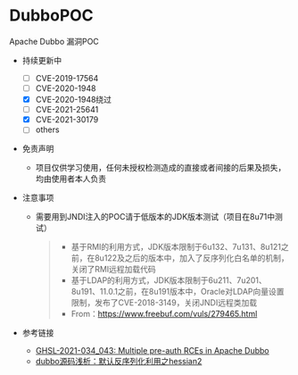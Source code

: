 # DubboPOC
Apache Dubbo 漏洞POC

* 持续更新中
  - [ ] CVE-2019-17564
  - [ ] CVE-2020-1948
  - [x] CVE-2020-1948绕过
  - [ ] CVE-2021-25641
  - [x] CVE-2021-30179
  - [ ] others
* 免责声明
  * 项目仅供学习使用，任何未授权检测造成的直接或者间接的后果及损失，均由使用者本人负责
* 注意事项
  * 需要用到JNDI注入的POC请于低版本的JDK版本测试（项目在8u71中测试）
    > * 基于RMI的利用方式，JDK版本限制于6u132、7u131、8u121之前，在8u122及之后的版本中，加入了反序列化白名单的机制，关闭了RMI远程加载代码
    > * 基于LDAP的利用方式，JDK版本限制于6u211、7u201、8u191、11.0.1之前，在8u191版本中，Oracle对LDAP向量设置限制，发布了CVE-2018-3149，关闭JNDI远程类加载
    > * From：https://www.freebuf.com/vuls/279465.html

* 参考链接

  * [GHSL-2021-034_043: Multiple pre-auth RCEs in Apache Dubbo](https://securitylab.github.com/advisories/GHSL-2021-034_043-apache-dubbo/)
  * [dubbo源码浅析：默认反序列化利用之hessian2](https://www.anquanke.com/post/id/197658)
